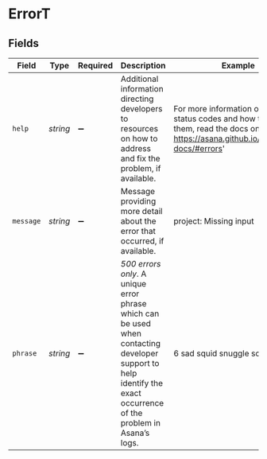 # ErrorT


## Fields

| Field                                                                                                                                                              | Type                                                                                                                                                               | Required                                                                                                                                                           | Description                                                                                                                                                        | Example                                                                                                                                                            |
| ------------------------------------------------------------------------------------------------------------------------------------------------------------------ | ------------------------------------------------------------------------------------------------------------------------------------------------------------------ | ------------------------------------------------------------------------------------------------------------------------------------------------------------------ | ------------------------------------------------------------------------------------------------------------------------------------------------------------------ | ------------------------------------------------------------------------------------------------------------------------------------------------------------------ |
| `help`                                                                                                                                                             | *string*                                                                                                                                                           | :heavy_minus_sign:                                                                                                                                                 | Additional information directing developers to resources on how to address and fix the problem, if available.                                                      | For more information on API status codes and how to handle them, read the docs on errors: https://asana.github.io/developer-docs/#errors'                          |
| `message`                                                                                                                                                          | *string*                                                                                                                                                           | :heavy_minus_sign:                                                                                                                                                 | Message providing more detail about the error that occurred, if available.                                                                                         | project: Missing input                                                                                                                                             |
| `phrase`                                                                                                                                                           | *string*                                                                                                                                                           | :heavy_minus_sign:                                                                                                                                                 | *500 errors only*. A unique error phrase which can be used when contacting developer support to help identify the exact occurrence of the problem in Asana’s logs. | 6 sad squid snuggle softly                                                                                                                                         |